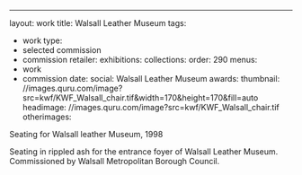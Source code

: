---
layout: work
title: Walsall Leather Museum
tags:
  - work
type:
  - selected commission
  - commission
retailer:
exhibitions:
collections:
order: 290
menus:
  - work
  - commission
date:
social: Walsall Leather Museum
awards:
thumbnail: //images.quru.com/image?src=kwf/KWF_Walsall_chair.tif&width=170&height=170&fill=auto
headimage: //images.quru.com/image?src=kwf/KWF_Walsall_chair.tif
otherimages:


Seating for Walsall leather Museum, 1998

Seating in rippled ash for the entrance foyer of Walsall Leather Museum. Commissioned by Walsall Metropolitan Borough Council.
